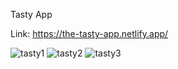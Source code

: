 Tasty App

Link: https://the-tasty-app.netlify.app/

![tasty1](https://user-images.githubusercontent.com/91470593/157724233-0d3ae13a-17f5-46f0-bb09-08cdeb1eeea2.png)
![tasty2](https://user-images.githubusercontent.com/91470593/157724244-05309890-3b67-4a56-b228-f3dd8ab2efe3.png)
![tasty3](https://user-images.githubusercontent.com/91470593/157724252-7f6785f0-9a97-4b11-9f5a-3a5b9e2637eb.png)
